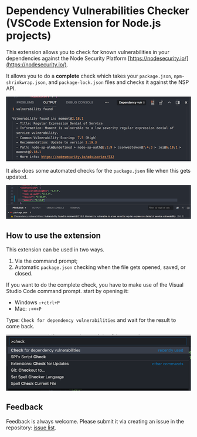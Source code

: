 # Dependency Vulnerabilities Checker (VSCode Extension for Node.js projects)

This extension allows you to check for known vulnerabilities in your dependencies against the Node Security Platform [https://nodesecurity.io/](https://nodesecurity.io/).

It allows you to do a **complete** check which takes your `package.json`, `npm-shrinkwrap.json`, and `package-lock.json` files and checks it against the NSP API.

![Shows a detailed vulnerabilities output](./screenshots/dependency-output.png)

It also does some automated checks for the `package.json` file when this gets updated.

![Highlights modules with vulnerabilities](./screenshots/module-warnings.png)

## How to use the extension

This extension can be used in two ways. 

1. Via the command prompt;
1. Automatic `package.json` checking when the file gets opened, saved, or closed.

If you want to do the complete check, you have to make use of the Visual Studio Code command prompt. start by opening it: 

- Windows `⇧+ctrl+P`
- Mac: `⇧+⌘+P`

Type: `Check for dependency vulnerabilities` and wait for the result to come back.

![Check for dependency vulnerabilities command ](./screenshots/check-dendencies-command.png)

## Feedback

Feedback is always welcome. Please submit it via creating an issue in the repository: [issue list](https://github.com/estruyf/vscode-dependency-vulnerabilities/issues).